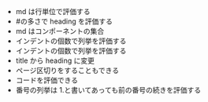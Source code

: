 - md は行単位で評価する
- #の多さで heading を評価する
- md はコンポーネントの集合
- インデントの個数で列挙を評価する
- インデントの個数で列挙を評価する
- title から heading に変更
- ページ区切りをすることもできる
- コードを評価できる
- 番号の列挙は 1.と書いてあっても前の番号の続きを評価する
